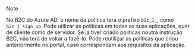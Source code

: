 > [!NOTE]
> No B2C do Azure AD, o nome da política terá o prefixo `b2c_1_`, como `b2c_1_sign_up`.  Pode utilizar as políticas em todas as suas aplicações, quer de cliente como de servidor.  Se já tiver criado políticas noutra instrução B2C, não terá de voltar a fazê-lo. Pode reutilizar as políticas que criou anteriormente no portal, caso correspondam aos requisitos da aplicação.
> 
> 

<!--HONumber=sep16_HO1-->


